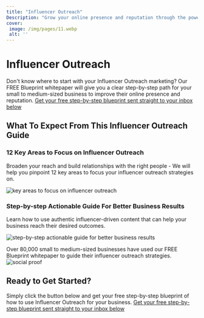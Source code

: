 ```yaml
---
title: "Influencer Outreach"
Description: "Grow your online presence and reputation through the power of Influencer Outreach! We provide tailored solutions for small to medium-sized businesses looking to leverage influencers to help boost their brand. Find out here how our services can help your business today."
cover: 
 image: /img/pages/11.webp
 alt: ''
---
```


<h1>Influencer Outreach</h1><p>Don't know where to start with your Influencer Outreach marketing?  Our FREE Blueprint whitepaper will give you a clear step-by-step path for your small to medium-sized business to improve their online presence and reputation.  <a class="btn btn-primary" href="/report.pdf">Get your free step-by-step blueprint sent straight to your inbox below</a> </p><h2>What To Expect From This Influencer Outreach Guide</h2><div>    <h3>12 Key Areas to Focus on Influencer Outreach</h3>    <p>Broaden your reach and build relationships with the right people - We will help you pinpoint 12 key areas to focus your influencer outreach strategies on.</p>    <img src="/keyareas.jpg" alt="key areas to focus on influencer outreach"></div><div>    <h3>Step-by-step Actionable Guide For Better Business Results </h3>    <p>Learn how to use authentic influencer-driven content that can help your business reach their desired outcomes. </p>    <img src="/influencerguide.jpg" alt="step-by-step actionable guide for better business results"></div><p>Over 80,000 small to medium-sized businesses have used our FREE Blueprint whitepaper to guide their influencer outreach strategies.  <img alt="social proof" src="/socialproof.jpg" alt="social proof"> </p><h2>Ready to Get Started?</h2><p>Simply click the button below and get your free step-by-step blueprint of how to use Influencer Outreach for your business.  <a class="btn btn-primary" href="/report.pdf">Get your free step-by-step blueprint sent straight to your inbox below</a> </p>